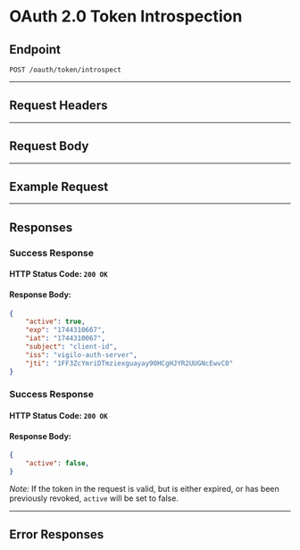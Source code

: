 # OAuth 2.0 Token Introspection

## Endpoint
```http
POST /oauth/token/introspect

```

---

## Request Headers

---

## Request Body

---

## Example Request

---

## Responses

### Success Response
#### HTTP Status Code: `200 OK`
#### Response Body:
```json
{
    "active": true,
    "exp": "1744310667",
    "iat": "1744310067",
    "subject": "client-id",
    "iss": "vigilo-auth-server",
    "jti": "1FF3ZcYmriDTmziexguayay90HCgHJYR2UUGNcEwvC0"
}
```

### Success Response
#### HTTP Status Code: `200 OK`
#### Response Body:
```json
{
    "active": false,
}
```

*Note:* If the token in the request is valid, but is either expired, or has been previously revoked, `active` will be set to false.

---

## Error Responses